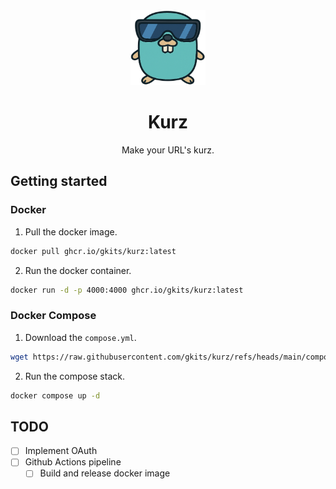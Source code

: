 <div align="center">
  <a href="https://github.com/gkits/kurz">
    <img src="public/logo.png" alt="Logo" width="120" height="120">
  </a>
  <h1 align="center">Kurz</h1>
  <p align="center">
    Make your URL's kurz.
  </p>
</div>

## Getting started

### Docker

1. Pull the docker image.

```bash
docker pull ghcr.io/gkits/kurz:latest
```

2. Run the docker container.

```bash
docker run -d -p 4000:4000 ghcr.io/gkits/kurz:latest
```

### Docker Compose

1. Download the `compose.yml`.

```bash
wget https://raw.githubusercontent.com/gkits/kurz/refs/heads/main/compose.yml -o compose.yml
```

2. Run the compose stack.

```bash
docker compose up -d
```

## TODO

- [ ] Implement OAuth
- [ ] Github Actions pipeline
  - [ ] Build and release docker image
